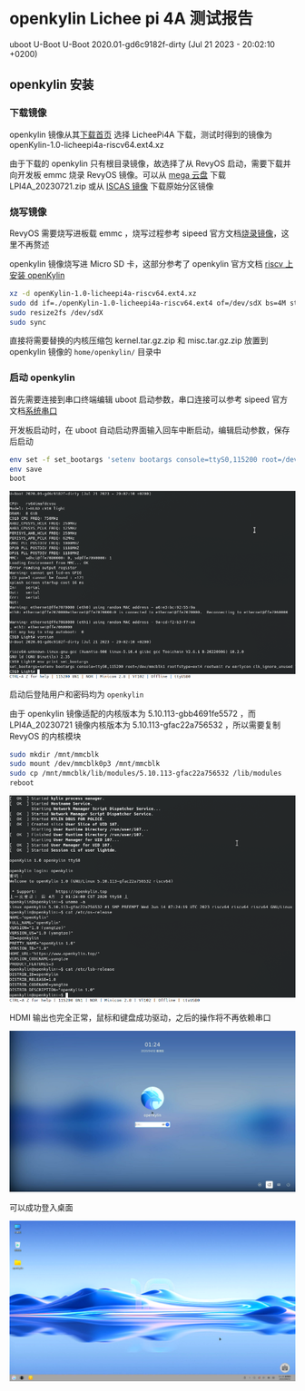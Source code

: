 # openkylin Lichee pi 4A 测试报告

uboot U-Boot U-Boot 2020.01-gd6c9182f-dirty (Jul 21 2023 - 20:02:10 +0200)

## openkylin 安装

### 下载镜像

openkylin 镜像从其[下载首页](https://www.openkylin.top/downloads) 选择 LicheePi4A 下载，测试时得到的镜像为 openKylin-1.0-licheepi4a-riscv64.ext4.xz

由于下载的 openkylin 只有根目录镜像，故选择了从 RevyOS 启动，需要下载并向开发板 emmc 烧录 RevyOS 镜像。可以从 [mega 云盘](https://mega.nz/folder/phoQlBTZ#cZeQ3qZ__pDvP94PT3_bGA/folder/hp5BBCYS) 下载 LPI4A_20230721.zip 或从 [ISCAS 镜像](https://mirror.iscas.ac.cn/revyos/extra/images/lpi4a/20230614/) 下载原始分区镜像

### 烧写镜像

RevyOS 需要烧写进板载 emmc ，烧写过程参考 sipeed 官方文档[烧录镜像](https://wiki.sipeed.com/hardware/zh/lichee/th1520/lpi4a/4_burn_image.html)，这里不再赘述

openkylin 镜像烧写进 Micro SD 卡，这部分参考了 openkylin 官方文档 [riscv 上安装 openKylin](https://docs.openkylin.top/zh/%E7%A4%BE%E5%8C%BA%E5%BC%80%E5%8F%91%E6%8C%87%E5%8D%97/riscv%E4%B8%8A%E5%AE%89%E8%A3%85openKylin)

```bash
xz -d openKylin-1.0-licheepi4a-riscv64.ext4.xz
sudo dd if=./openKylin-1.0-licheepi4a-riscv64.ext4 of=/dev/sdX bs=4M status=progress
sudo resize2fs /dev/sdX
sudo sync
```

直接将需要替换的内核压缩包 kernel.tar.gz.zip 和 misc.tar.gz.zip 放置到 openkylin 镜像的 ``home/openkylin/`` 目录中

### 启动 openkylin

首先需要连接到串口终端编辑 uboot 启动参数，串口连接可以参考 sipeed 官方文档[系统串口](https://wiki.sipeed.com/hardware/zh/lichee/th1520/lpi4a/6_peripheral.html#%E7%B3%BB%E7%BB%9F%E4%B8%B2%E5%8F%A3)

开发板启动时，在 uboot 自动启动界面输入回车中断启动，编辑启动参数，保存后启动

```bash
env set -f set_bootargs 'setenv bootargs console=ttyS0,115200 root=/dev/mmcblk1 rootfstype=ext4 rootwait rw earlycon clk_ignore_unused loglevel=7 eth=ethaddr rootrwoptions=rw,noatime rootrwreset={factory_reset} init=/lib/systemd/systemd'
env save
boot
```

![uboot](./img/uboot.png)

启动后登陆用户和密码均为 ``openkylin``

由于 openkylin 镜像适配的内核版本为 5.10.113-gbb4691fe5572 ，而 LPI4A_20230721 镜像内核版本为 5.10.113-gfac22a756532 ，所以需要复制 RevyOS 的内核模块

```bash
sudo mkdir /mnt/mmcblk
sudo mount /dev/mmcblk0p3 /mnt/mmcblk
sudo cp /mnt/mmcblk/lib/modules/5.10.113-gfac22a756532 /lib/modules
reboot
```

![openkylin](./img/openkylin.png)

HDMI 输出也完全正常，鼠标和键盘成功驱动，之后的操作将不再依赖串口

![lightdm](./img/lightdm.png)

可以成功登入桌面

![desktop](./img/desktop.png)
